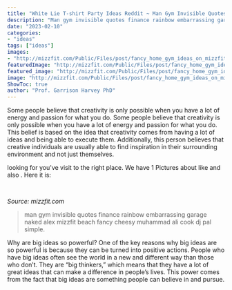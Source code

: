 ```yaml
---
title: "White Lie T-shirt Party Ideas Reddit ~ Man Gym Invisible Quotes Finance Rainbow Embarrassing Garage Naked Alex Mizzfit Beach Fancy Cheesy Muhammad Ali Cook Dj Pal Simple"
description: "Man gym invisible quotes finance rainbow embarrassing garage naked alex mizzfit beach fancy cheesy muhammad ali cook dj pal simple"
date: "2023-02-10"
categories:
- "ideas"
tags: ["ideas"]
images:
- "http://mizzfit.com/Public/Files/post/fancy_home_gym_ideas_on_mizzfit_50420a3104.jpg"
featuredImage: "http://mizzfit.com/Public/Files/post/fancy_home_gym_ideas_on_mizzfit_50420a3104.jpg"
featured_image: "http://mizzfit.com/Public/Files/post/fancy_home_gym_ideas_on_mizzfit_50420a3104.jpg"
image: "http://mizzfit.com/Public/Files/post/fancy_home_gym_ideas_on_mizzfit_50420a3104.jpg"
ShowToc: true
author: "Prof. Garrison Harvey PhD"
---
```



Some people believe that creativity is only possible when you have a lot of energy and passion for what you do.
Some people believe that creativity is only possible when you have a lot of energy and passion for what you do. This belief is based on the idea that creativity comes from having a lot of ideas and being able to execute them. Additionally, this person believes that creative individuals are usually able to find inspiration in their surrounding environment and not just themselves.

	

		
looking for  you've visit to the right place. We have 1 Pictures about  like  and also . Here it is:
		
    
## 

<img loading=lazy src="http://mizzfit.com/Public/Files/post/fancy_home_gym_ideas_on_mizzfit_50420a3104.jpg" onerror="this.onerror=null;this.src='https://tse2.mm.bing.net/th?id=OIP.Cxdz2F7GpY2kgeekHD-jGgHaEe&amp;pid=15.1';" alt="">

_Source: mizzfit.com_

>man gym invisible quotes finance rainbow embarrassing garage naked alex mizzfit beach fancy cheesy muhammad ali cook dj pal simple. 

	

Why are big ideas so powerful?
One of the key reasons why big ideas are so powerful is because they can be turned into positive actions. People who have big ideas often see the world in a new and different way than those who don’t. They are “big thinkers,” which means that they have a lot of great ideas that can make a difference in people’s lives. This power comes from the fact that big ideas are something people can believe in and pursue.

